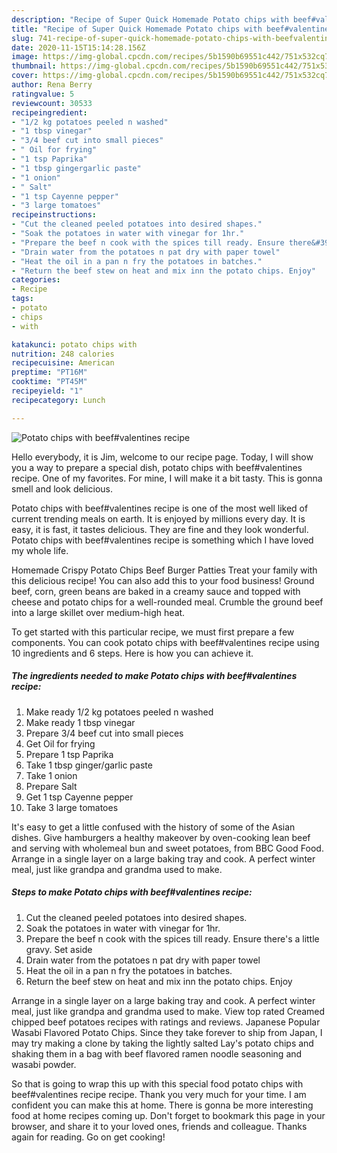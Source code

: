 ```yaml
---
description: "Recipe of Super Quick Homemade Potato chips with beef#valentines recipe"
title: "Recipe of Super Quick Homemade Potato chips with beef#valentines recipe"
slug: 741-recipe-of-super-quick-homemade-potato-chips-with-beefvalentines-recipe
date: 2020-11-15T15:14:28.156Z
image: https://img-global.cpcdn.com/recipes/5b1590b69551c442/751x532cq70/potato-chips-with-beefvalentines-recipe-recipe-main-photo.jpg
thumbnail: https://img-global.cpcdn.com/recipes/5b1590b69551c442/751x532cq70/potato-chips-with-beefvalentines-recipe-recipe-main-photo.jpg
cover: https://img-global.cpcdn.com/recipes/5b1590b69551c442/751x532cq70/potato-chips-with-beefvalentines-recipe-recipe-main-photo.jpg
author: Rena Berry
ratingvalue: 5
reviewcount: 30533
recipeingredient:
- "1/2 kg potatoes peeled n washed"
- "1 tbsp vinegar"
- "3/4 beef cut into small pieces"
- " Oil for frying"
- "1 tsp Paprika"
- "1 tbsp gingergarlic paste"
- "1 onion"
- " Salt"
- "1 tsp Cayenne pepper"
- "3 large tomatoes"
recipeinstructions:
- "Cut the cleaned peeled potatoes into desired shapes."
- "Soak the potatoes in water with vinegar for 1hr."
- "Prepare the beef n cook with the spices till ready. Ensure there&#39;s a little gravy. Set aside"
- "Drain water from the potatoes n pat dry with paper towel"
- "Heat the oil in a pan n fry the potatoes in batches."
- "Return the beef stew on heat and mix inn the potato chips. Enjoy"
categories:
- Recipe
tags:
- potato
- chips
- with

katakunci: potato chips with 
nutrition: 248 calories
recipecuisine: American
preptime: "PT16M"
cooktime: "PT45M"
recipeyield: "1"
recipecategory: Lunch

---
```



![Potato chips with beef#valentines recipe](https://img-global.cpcdn.com/recipes/5b1590b69551c442/751x532cq70/potato-chips-with-beefvalentines-recipe-recipe-main-photo.jpg)

Hello everybody, it is Jim, welcome to our recipe page. Today, I will show you a way to prepare a special dish, potato chips with beef#valentines recipe. One of my favorites. For mine, I will make it a bit tasty. This is gonna smell and look delicious.

Potato chips with beef#valentines recipe is one of the most well liked of current trending meals on earth. It is enjoyed by millions every day. It is easy, it is fast, it tastes delicious. They are fine and they look wonderful. Potato chips with beef#valentines recipe is something which I have loved my whole life.

Homemade Crispy Potato Chips Beef Burger Patties Treat your family with this delicious recipe! You can also add this to your food business! Ground beef, corn, green beans are baked in a creamy sauce and topped with cheese and potato chips for a well-rounded meal. Crumble the ground beef into a large skillet over medium-high heat.


To get started with this particular recipe, we must first prepare a few components. You can cook potato chips with beef#valentines recipe using 10 ingredients and 6 steps. Here is how you can achieve it.

<!--inarticleads1-->

##### The ingredients needed to make Potato chips with beef#valentines recipe:

1. Make ready 1/2 kg potatoes peeled n washed
1. Make ready 1 tbsp vinegar
1. Prepare 3/4 beef cut into small pieces
1. Get  Oil for frying
1. Prepare 1 tsp Paprika
1. Take 1 tbsp ginger/garlic paste
1. Take 1 onion
1. Prepare  Salt
1. Get 1 tsp Cayenne pepper
1. Take 3 large tomatoes


It&#39;s easy to get a little confused with the history of some of the Asian dishes. Give hamburgers a healthy makeover by oven-cooking lean beef and serving with wholemeal bun and sweet potatoes, from BBC Good Food. Arrange in a single layer on a large baking tray and cook. A perfect winter meal, just like grandpa and grandma used to make. 

<!--inarticleads2-->

##### Steps to make Potato chips with beef#valentines recipe:

1. Cut the cleaned peeled potatoes into desired shapes.
1. Soak the potatoes in water with vinegar for 1hr.
1. Prepare the beef n cook with the spices till ready. Ensure there&#39;s a little gravy. Set aside
1. Drain water from the potatoes n pat dry with paper towel
1. Heat the oil in a pan n fry the potatoes in batches.
1. Return the beef stew on heat and mix inn the potato chips. Enjoy


Arrange in a single layer on a large baking tray and cook. A perfect winter meal, just like grandpa and grandma used to make. View top rated Creamed chipped beef potatoes recipes with ratings and reviews. Japanese Popular Wasabi Flavored Potato Chips. Since they take forever to ship from Japan, I may try making a clone by taking the lightly salted Lay&#39;s potato chips and shaking them in a bag with beef flavored ramen noodle seasoning and wasabi powder. 

So that is going to wrap this up with this special food potato chips with beef#valentines recipe recipe. Thank you very much for your time. I am confident you can make this at home. There is gonna be more interesting food at home recipes coming up. Don't forget to bookmark this page in your browser, and share it to your loved ones, friends and colleague. Thanks again for reading. Go on get cooking!
